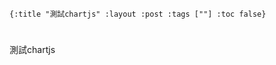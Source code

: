     {:title "測試chartjs" :layout :post :tags [""] :toc false}


# 


## 

測試chartjs

<script src="http://www.chartjs.org/dist/2.7.1/Chart.bundle.js"></script>
<div style="width:75%;">
        <canvas id="canvas"></canvas>
    </div>
<script src="data/plot_example.js"></script>

